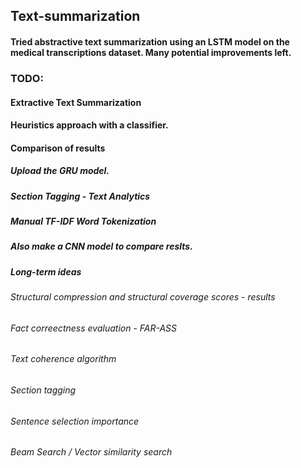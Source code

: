 ## Text-summarization

#### Tried abstractive text summarization using an LSTM model on the medical transcriptions dataset. Many potential improvements left.

### TODO:

#### Extractive Text Summarization
#### Heuristics approach with a classifier.
#### Comparison of results

##### Upload the GRU model.
##### Section Tagging - Text Analytics
##### Manual TF-IDF Word Tokenization
##### Also make a CNN model to compare reslts.

##### Long-term ideas
###### Structural compression and structural coverage scores - results
###### Fact correectness evaluation - FAR-ASS
###### Text coherence algorithm
###### Section tagging 
###### Sentence selection importance
###### Beam Search / Vector similarity search
